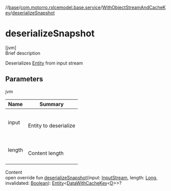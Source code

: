 //[base](../../index.md)/[com.motorro.rxlcemodel.base.service](../index.md)/[WithObjectStreamAndCacheKey](index.md)/[deserializeSnapshot](deserialize-snapshot.md)



# deserializeSnapshot  
[jvm]  
Brief description  


Deserializes [Entity](../../com.motorro.rxlcemodel.base.entity/-entity/index.md) from input stream



## Parameters  
  
jvm  
  
|  Name|  Summary| 
|---|---|
| input| <br><br>Entity to deserialize<br><br>
| length| <br><br>Content length<br><br>
  
  
Content  
open override fun [deserializeSnapshot](deserialize-snapshot.md)(input: [InputStream](https://docs.oracle.com/javase/8/docs/api/java/io/InputStream.html), length: [Long](https://kotlinlang.org/api/latest/jvm/stdlib/kotlin/-long/index.html), invalidated: [Boolean](https://kotlinlang.org/api/latest/jvm/stdlib/kotlin/-boolean/index.html)): [Entity](../../com.motorro.rxlcemodel.base.entity/-entity/index.md)<[DataWithCacheKey](../-data-with-cache-key/index.md)<[D](index.md)>>?  



